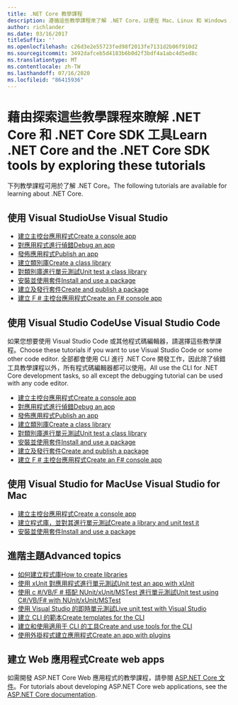 ```yaml
---
title: .NET Core 教學課程
description: 遵循這些教學課程來了解 .NET Core，以便在 Mac、Linux 和 Windows 上建置應用程式和程式庫。
author: richlander
ms.date: 03/16/2017
titleSuffix: ''
ms.openlocfilehash: c26d3e2e55723fed98f2013fe7131d2b06f910d2
ms.sourcegitcommit: 3492dafceb5d4183b6b0d2f3bdf4a1abc4d5ed8c
ms.translationtype: MT
ms.contentlocale: zh-TW
ms.lasthandoff: 07/16/2020
ms.locfileid: "86415936"
---
```

# <a name="learn-net-core-and-the-net-core-sdk-tools-by-exploring-these-tutorials"></a><span data-ttu-id="a1c1a-103">藉由探索這些教學課程來瞭解 .NET Core 和 .NET Core SDK 工具</span><span class="sxs-lookup"><span data-stu-id="a1c1a-103">Learn .NET Core and the .NET Core SDK tools by exploring these tutorials</span></span>

<span data-ttu-id="a1c1a-104">下列教學課程可用於了解 .NET Core。</span><span class="sxs-lookup"><span data-stu-id="a1c1a-104">The following tutorials are available for learning about .NET Core.</span></span>

## <a name="use-visual-studio"></a><span data-ttu-id="a1c1a-105">使用 Visual Studio</span><span class="sxs-lookup"><span data-stu-id="a1c1a-105">Use Visual Studio</span></span>

- [<span data-ttu-id="a1c1a-106">建立主控台應用程式</span><span class="sxs-lookup"><span data-stu-id="a1c1a-106">Create a console app</span></span>](with-visual-studio.md)
- [<span data-ttu-id="a1c1a-107">對應用程式進行偵錯</span><span class="sxs-lookup"><span data-stu-id="a1c1a-107">Debug an app</span></span>](debugging-with-visual-studio.md)
- [<span data-ttu-id="a1c1a-108">發佈應用程式</span><span class="sxs-lookup"><span data-stu-id="a1c1a-108">Publish an app</span></span>](publishing-with-visual-studio.md)
- [<span data-ttu-id="a1c1a-109">建立類別庫</span><span class="sxs-lookup"><span data-stu-id="a1c1a-109">Create a class library</span></span>](library-with-visual-studio.md)
- [<span data-ttu-id="a1c1a-110">對類別庫進行單元測試</span><span class="sxs-lookup"><span data-stu-id="a1c1a-110">Unit test a class library</span></span>](testing-library-with-visual-studio.md)
- [<span data-ttu-id="a1c1a-111">安裝並使用套件</span><span class="sxs-lookup"><span data-stu-id="a1c1a-111">Install and use a package</span></span>](/nuget/quickstart/install-and-use-a-package-in-visual-studio)
- [<span data-ttu-id="a1c1a-112">建立及發行套件</span><span class="sxs-lookup"><span data-stu-id="a1c1a-112">Create and publish a package</span></span>](/nuget/quickstart/create-and-publish-a-package-using-visual-studio)
- [<span data-ttu-id="a1c1a-113">建立 F # 主控台應用程式</span><span class="sxs-lookup"><span data-stu-id="a1c1a-113">Create an F# console app</span></span>](../../fsharp/get-started/get-started-visual-studio.md)

## <a name="use-visual-studio-code"></a><span data-ttu-id="a1c1a-114">使用 Visual Studio Code</span><span class="sxs-lookup"><span data-stu-id="a1c1a-114">Use Visual Studio Code</span></span>

<span data-ttu-id="a1c1a-115">如果您想要使用 Visual Studio Code 或其他程式碼編輯器，請選擇這些教學課程。</span><span class="sxs-lookup"><span data-stu-id="a1c1a-115">Choose these tutorials if you want to use Visual Studio Code or some other code editor.</span></span> <span data-ttu-id="a1c1a-116">全部都會使用 CLI 進行 .NET Core 開發工作，因此除了偵錯工具教學課程以外，所有程式碼編輯器都可以使用。</span><span class="sxs-lookup"><span data-stu-id="a1c1a-116">All use the CLI for .NET Core development tasks, so all except the debugging tutorial can be used with any code editor.</span></span>

- [<span data-ttu-id="a1c1a-117">建立主控台應用程式</span><span class="sxs-lookup"><span data-stu-id="a1c1a-117">Create a console app</span></span>](with-visual-studio-code.md)
- [<span data-ttu-id="a1c1a-118">對應用程式進行偵錯</span><span class="sxs-lookup"><span data-stu-id="a1c1a-118">Debug an app</span></span>](debugging-with-visual-studio-code.md)
- [<span data-ttu-id="a1c1a-119">發佈應用程式</span><span class="sxs-lookup"><span data-stu-id="a1c1a-119">Publish an app</span></span>](publishing-with-visual-studio-code.md)
- [<span data-ttu-id="a1c1a-120">建立類別庫</span><span class="sxs-lookup"><span data-stu-id="a1c1a-120">Create a class library</span></span>](library-with-visual-studio-code.md)
- [<span data-ttu-id="a1c1a-121">對類別庫進行單元測試</span><span class="sxs-lookup"><span data-stu-id="a1c1a-121">Unit test a class library</span></span>](testing-library-with-visual-studio-code.md)
- [<span data-ttu-id="a1c1a-122">安裝並使用套件</span><span class="sxs-lookup"><span data-stu-id="a1c1a-122">Install and use a package</span></span>](/nuget/quickstart/install-and-use-a-package-using-the-dotnet-cli)
- [<span data-ttu-id="a1c1a-123">建立及發行套件</span><span class="sxs-lookup"><span data-stu-id="a1c1a-123">Create and publish a package</span></span>](/nuget/quickstart/create-and-publish-a-package-using-the-dotnet-cli)
- [<span data-ttu-id="a1c1a-124">建立 F # 主控台應用程式</span><span class="sxs-lookup"><span data-stu-id="a1c1a-124">Create an F# console app</span></span>](../../fsharp/get-started/get-started-vscode.md)

## <a name="use-visual-studio-for-mac"></a><span data-ttu-id="a1c1a-125">使用 Visual Studio for Mac</span><span class="sxs-lookup"><span data-stu-id="a1c1a-125">Use Visual Studio for Mac</span></span>

- [<span data-ttu-id="a1c1a-126">建立主控台應用程式</span><span class="sxs-lookup"><span data-stu-id="a1c1a-126">Create a console app</span></span>](using-on-mac-vs.md)
- [<span data-ttu-id="a1c1a-127">建立程式庫，並對其進行單元測試</span><span class="sxs-lookup"><span data-stu-id="a1c1a-127">Create a library and unit test it</span></span>](library-with-visual-studio-mac.md)
- [<span data-ttu-id="a1c1a-128">安裝並使用套件</span><span class="sxs-lookup"><span data-stu-id="a1c1a-128">Install and use a package</span></span>](/nuget/quickstart/install-and-use-a-package-in-visual-studio-mac)

## <a name="advanced-topics"></a><span data-ttu-id="a1c1a-129">進階主題</span><span class="sxs-lookup"><span data-stu-id="a1c1a-129">Advanced topics</span></span>

- [<span data-ttu-id="a1c1a-130">如何建立程式庫</span><span class="sxs-lookup"><span data-stu-id="a1c1a-130">How to create libraries</span></span>](libraries.md)
- [<span data-ttu-id="a1c1a-131">使用 xUnit 對應用程式進行單元測試</span><span class="sxs-lookup"><span data-stu-id="a1c1a-131">Unit test an app with xUnit</span></span>](testing-with-cli.md)
- [<span data-ttu-id="a1c1a-132">使用 c #/VB/F # 搭配 NUnit/xUnit/MSTest 進行單元測試</span><span class="sxs-lookup"><span data-stu-id="a1c1a-132">Unit test using C#/VB/F# with NUnit/xUnit/MSTest</span></span>](../testing/index.md)
- [<span data-ttu-id="a1c1a-133">使用 Visual Studio 的即時單元測試</span><span class="sxs-lookup"><span data-stu-id="a1c1a-133">Live unit test with Visual Studio</span></span>](/visualstudio/test/live-unit-testing-start)
- [<span data-ttu-id="a1c1a-134">建立 CLI 的範本</span><span class="sxs-lookup"><span data-stu-id="a1c1a-134">Create templates for the CLI</span></span>](cli-templates-create-item-template.md)
- [<span data-ttu-id="a1c1a-135">建立和使用適用于 CLI 的工具</span><span class="sxs-lookup"><span data-stu-id="a1c1a-135">Create and use tools for the CLI</span></span>](../tools/global-tools-how-to-create.md)
- [<span data-ttu-id="a1c1a-136">使用外掛程式建立應用程式</span><span class="sxs-lookup"><span data-stu-id="a1c1a-136">Create an app with plugins</span></span>](creating-app-with-plugin-support.md)

## <a name="create-web-apps"></a><span data-ttu-id="a1c1a-137">建立 Web 應用程式</span><span class="sxs-lookup"><span data-stu-id="a1c1a-137">Create web apps</span></span>

<span data-ttu-id="a1c1a-138">如需開發 ASP.NET Core Web 應用程式的教學課程，請參閱 [ASP.NET Core 文件](/aspnet/core/)。</span><span class="sxs-lookup"><span data-stu-id="a1c1a-138">For tutorials about developing ASP.NET Core web applications, see the [ASP.NET Core documentation](/aspnet/core/).</span></span>

